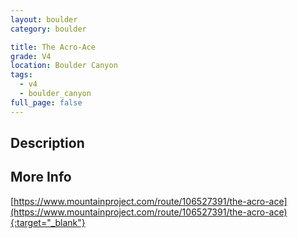 ```yaml
---
layout: boulder
category: boulder

title: The Acro-Ace
grade: V4
location: Boulder Canyon
tags:
  - v4
  - boulder_canyon
full_page: false
---
```


## Description


## More Info
[https://www.mountainproject.com/route/106527391/the-acro-ace](https://www.mountainproject.com/route/106527391/the-acro-ace){:target="_blank"}
